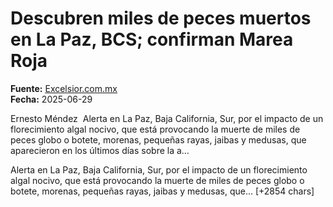 # Descubren miles de peces muertos en La Paz, BCS; confirman Marea Roja

**Fuente:** [Excelsior.com.mx](https://www.excelsior.com.mx/nacional/descubren-miles-de-peces-muertos-en-la-paz-bcs-confirman-marea-roja/1724306)  
**Fecha:** 2025-06-29

Ernesto Méndez 
Alerta en La Paz, Baja California, Sur, por el impacto de un florecimiento algal nocivo, que está provocando la muerte de miles de peces globo o botete, morenas, pequeñas rayas, jaibas y medusas, que aparecieron en los últimos días sobre la a…

Alerta en La Paz, Baja California, Sur, por el impacto de un florecimiento algal nocivo, que está provocando la muerte de miles de peces globo o botete, morenas, pequeñas rayas, jaibas y medusas, que… [+2854 chars]
